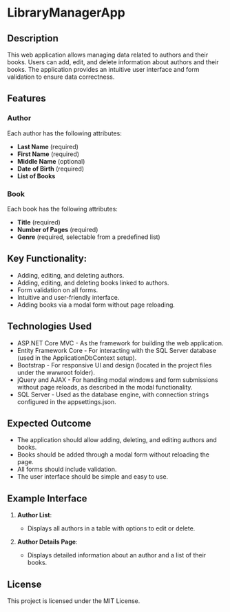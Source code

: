 
# LibraryManagerApp

## Description

This web application allows managing data related to authors and their books. Users can add, edit, and delete information about authors and their books. The application provides an intuitive user interface and form validation to ensure data correctness.

## Features

### Author
Each author has the following attributes:
- **Last Name** (required)
- **First Name** (required)
- **Middle Name** (optional)
- **Date of Birth** (required)
- **List of Books**

### Book
Each book has the following attributes:
- **Title** (required)
- **Number of Pages** (required)
- **Genre** (required, selectable from a predefined list)

## Key Functionality:
- Adding, editing, and deleting authors.
- Adding, editing, and deleting books linked to authors.
- Form validation on all forms.
- Intuitive and user-friendly interface.
- Adding books via a modal form without page reloading.

## Technologies Used
- ASP.NET Core MVC - As the framework for building the web application.
- Entity Framework Core - For interacting with the SQL Server database (used in the ApplicationDbContext setup).
- Bootstrap - For responsive UI and design (located in the project files under the wwwroot folder).
- jQuery and AJAX - For handling modal windows and form submissions without page reloads, as described in the modal functionality.
- SQL Server - Used as the database engine, with connection strings configured in the appsettings.json.

## Expected Outcome
- The application should allow adding, deleting, and editing authors and books.
- Books should be added through a modal form without reloading the page.
- All forms should include validation.
- The user interface should be simple and easy to use.

## Example Interface

1. **Author List**:
   - Displays all authors in a table with options to edit or delete.

2. **Author Details Page**:
   - Displays detailed information about an author and a list of their books.

## License

This project is licensed under the MIT License.
